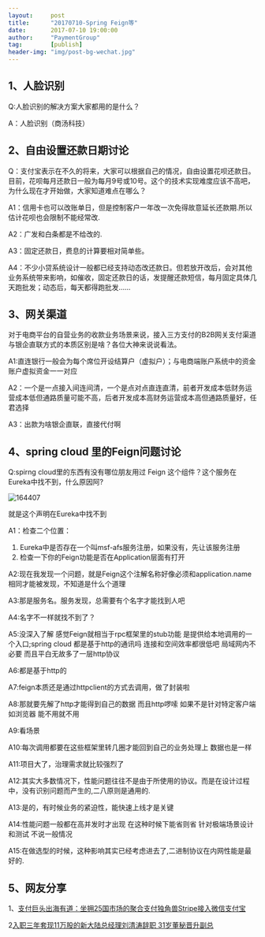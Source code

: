 ```yaml
---                                                       
layout:     post                          
title:      "20170710-Spring Feign等"                                                         
date:       2017-07-10 19:00:00                                                         
author:     "PaymentGroup"                    
tag:		[publish]              
header-img: "img/post-bg-wechat.jpg"                   
---       
```

  
## 1、人脸识别  
  
Q:人脸识别的解决方案大家都用的是什么？  
  
A：人脸识别（商汤科技）  
  
## 2、自由设置还款日期讨论  
  
Q：支付宝表示在不久的将来，大家可以根据自己的情况，自由设置花呗还款日。目前，花呗每月还款日一般为每月9号或10号。这个的技术实现难度应该不高吧，为什么现在才开始做，大家知道难点在哪么？  
  
A1：信用卡也可以改账单日，但是控制客户一年改一次免得故意延长还款期.所以估计花呗也会限制不能经常改.  
  
A2：广发和白条都是不给改的.  
  
A3：固定还款日，费息的计算要相对简单些。  
  
A4：不少小贷系统设计一般都已经支持动态改还款日。但若放开改后，会对其他业务系统带来影响，如催收，固定还款日的话，发提醒还款短信，每月固定具体几天跑批发；动态后，每天都得跑批发……  
  
  
## 3、网关渠道  
对于电商平台的自营业务的收款业务场景来说，接入三方支付的B2B网关支付渠道与银企直联方式的本质区别是啥？各位大神来说说看法。  
  
A1:直连银行一般会为每个席位开设结算户（虚拟户）；与电商端账户系统中的资金账户虚拟资金一一对应  
  
A2：一个是一点接入间连间清，一个是点对点直连直清，前者开发成本低财务运营成本低但通路质量可能不高，后者开发成本高财务运营成本高但通路质量好，任君选择  
  
A3：出款为啥银企直联，直接代付啊  
  
## 4、spring cloud 里的Feign问题讨论  
  
Q:spirng cloud里的东西有没有哪位朋友用过  Feign 这个组件？这个服务在Eureka中找不到，什么原因阿?  
  
![164407](http://wechat.lixf.cn/img/2017/20170710_164407.png)  
  
就是这个声明在Eureka中找不到  
  
A1：检查二个位置：  
  
1. Eureka中是否存在一个叫msf-afs服务注册，如果没有，先让该服务注册  
2. 检查一下你的Feign功能是否在Application层面有打开  
  
A2:现在我发现一个问题，就是Feign这个注解名称好像必须和application.name相同才能被发现，不知道是什么个道理  
  
A3:那是服务名。服务发现，总需要有个名字才能找到人吧  
  
A4:名字不一样就找不到了？  
  
A5:没深入了解 感觉Feign就相当于rpc框架里的stub功能 是提供给本地调用的一个入口;spring cloud 都是基于http的通讯吗 连接和空间效率都很低吧 局域网内不必要 而且平白无故多了一层http协议  
  
A6:都是基于http的  
  
A7:feign本质还是通过httpclient的方式去调用，做了封装啦  
  
A8:那就要先解了http才能得到自己的数据 而且http啰嗦 如果不是针对特定客户端如浏览器 能不用就不用  
  
A9:看场景  
  
A10:每次调用都要在这些框架里转几圈才能回到自己的业务处理上 数据也是一样  
  
A11:项目大了，治理需求就比较强烈了  
  
A12:其实大多数情况下，性能问题往往不是由于所使用的协议。而是在设计过程中，没有识别问题而产生的,二八原则是通用的.  
  
A13:是的，有时候业务的紧迫性，能快速上线才是关键  
  
A14:性能问题一般都在高并发时才出现 在这种时候下能省则省 针对极端场景设计和测试 不说一般情况  
  
A15:在做选型的时候，这种影响其实已经考虑进去了,二进制协议在内网性能是最好的.  
  
  
## 5、网友分享  
  
1、[支付巨头出海有道：坐拥25国市场的聚合支付独角兽Stripe接入微信支付宝](http://mp.weixin.qq.com/s/xD5E_GHp80ObBvZA16Gqtg)  
  
2[入职三年套现11万股的新大陆总经理刘清涛辞职 31岁董秘晋升副总](https://mp.weixin.qq.com/s/cE77DA6XtzN86aQDjCrUUA)
